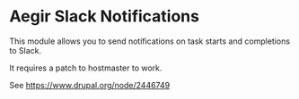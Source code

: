 Aegir Slack Notifications
=========================

This module allows you to send notifications on task starts and completions to Slack.
 
It requires a patch to hostmaster to work.

See https://www.drupal.org/node/2446749